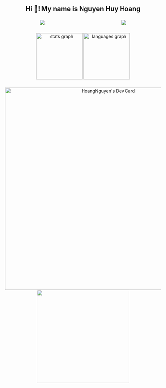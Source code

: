<h2 align="center">Hi 👋! My name is Nguyen Huy Hoang</h2>

###

[comment]: <> (Profile View and Code Time)
<p align="center">
  <img src="https://img.shields.io/endpoint?style=for-the-badge&color=blue&url=https%3A%2F%2Fapi.codetime.dev%2Fshield%3Fid%3D30986%26project%3D%26in=0"/>
  &nbsp;&nbsp;&nbsp;&nbsp;&nbsp;&nbsp;&nbsp;&nbsp;&nbsp;&nbsp;&nbsp;&nbsp;&nbsp;&nbsp;&nbsp;&nbsp;&nbsp;&nbsp;&nbsp;&nbsp;&nbsp;&nbsp;&nbsp;&nbsp;&nbsp;&nbsp;&nbsp;&nbsp;&nbsp;&nbsp;&nbsp;&nbsp;&nbsp;&nbsp;&nbsp;&nbsp;&nbsp;&nbsp;&nbsp;&nbsp;
  &nbsp;&nbsp;&nbsp;&nbsp;&nbsp;&nbsp;&nbsp;&nbsp;&nbsp;&nbsp;&nbsp;&nbsp;&nbsp;&nbsp;&nbsp;&nbsp;&nbsp;&nbsp;&nbsp;&nbsp;
  <img src="https://komarev.com/ghpvc/?username=Hoang-Nguyen-Huy&color=blue&style=for-the-badge"/>
</p>

###

[comment]: <> (Language and Contributions)
<div align="center">
  <img src="https://github-readme-stats.vercel.app/api?username=hoang-nguyen-huy&hide_title=false&hide_rank=false&show_icons=true&include_all_commits=true&count_private=true&disable_animations=false&theme=dracula&locale=en&hide_border=false" height="150" alt="stats graph"  />
  <img src="https://github-readme-stats.vercel.app/api/top-langs?username=hoang-nguyen-huy&locale=en&hide_title=false&layout=compact&card_width=320&langs_count=5&theme=dracula&hide_border=false" height="150" alt="languages graph"  />
</div>

###

[comment]: <> (Daily Dev Card)
<div align="center">
  <a href="https://app.daily.dev/hoangnguyen1002"><img src="https://api.daily.dev/devcards/v2/65BIW9C5AuRLw6ESYjbtE.png?type=wide&r=xb4" width="652" alt="HoangNguyen's Dev Card"/></a>
</div>

[comment]: <> (Animation Gif)
<div align="center">
  <img align="center" height="300" src="https://cdn.dribbble.com/users/235897/screenshots/1712148/media/cca3cbb1f2d28014bae41a453872e66a.gif"  />
</div>

###

